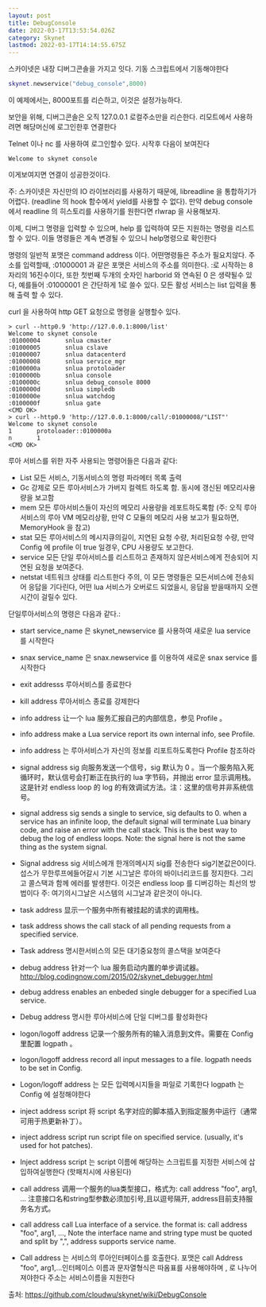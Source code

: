 ```yaml
---
layout: post
title: DebugConsole
date: 2022-03-17T13:53:54.026Z
category: Skynet
lastmod: 2022-03-17T14:14:55.675Z
---
```


스카이넷은 내장 디버그콘솔을 가지고 잇다. 기동 스크립트에서 기동해야한다

```lua
skynet.newservice("debug_console",8000)
```

이 예제에서는,  8000포트를 리슨하고, 이것은 설정가능하다.

보안을 위해, 디버그콘솔은 오직 127.0.0.1 로컬주소만을 리슨한다. 리모트에서 사용하려면 해당머신에 로그인한후 연결한다

Telnet 이나 nc 를 사용하여 로그인할수 있다. 시작후 다음이 보여진다

```
Welcome to skynet console
```

이게보여지면 연결이 성공한것이다.

주: 스카이넷은 자신만의 IO 라이브러리를 사용하기 때문에, libreadline 을 통합하기가 어렵다. (readline 의 hook 함수에서 yield를 사용할 수 없다). 만약 debug console 에서 readline 의 히스토리를 사용하기를 원한다면 rlwrap 을 사용해보자.

이제, 디버그 명령을 입력할 수 있으며, help 를 입력하여 모든 지원하는 명령을 리스트할 수 있다. 이들 명령들은 계속 변경될 수 있으니 help명령으로 확인한다

명령의 일반적 포맷은 command address 이다. 어떤명령들은 주소가 필요치않다. 주소를 입력할때, :01000001 과 같은 포맷은 서비스의 주소를 의미한다. :로 시작하는 8자리의 16진수이다, 또한 첫번째 두개의 숫자인 harborid 와 연속된 0 은 생략될수 있다, 예를들어 :01000001 은 간단하게 1로 쓸수 있다. 모든 활성 서비스는 list 입력을 통해 출력 할 수 있다.

curl 을 사용하여 http GET 요청으로 명령을 실행할수 있다.
```
> curl --http0.9 'http://127.0.0.1:8000/list'
Welcome to skynet console
:01000004       snlua cmaster
:01000005       snlua cslave
:01000007       snlua datacenterd
:01000008       snlua service_mgr
:0100000a       snlua protoloader
:0100000b       snlua console
:0100000c       snlua debug_console 8000
:0100000d       snlua simpledb
:0100000e       snlua watchdog
:0100000f       snlua gate
<CMD OK>
> curl --http0.9 'http://127.0.0.1:8000/call/:01000008/"LIST"'
Welcome to skynet console
1       protoloader::0100000a
n       1
<CMD OK>
```

루아 서비스를 위한 자주 사용되는 명령어들은 다음과 같다:  
* List 모든 서비스, 기동서비스의 명령 파라메터 목록 출력
* Gc 강제로 모든 루아서비스가 가버지 컬렉트 하도록 함. 동시에 갱신된 메모리사용량을 보고함
* mem 모든 루아서비스들이 자신의 메모리 사용량을 레포트하도록함 (주: 오직 루아서비스의 루아 VM 메모리상황, 만약 C 모듈의 메모리 사용 보고가 필요하면, MemoryHook 을 참고)
* stat 모든 루아서비스의 메시지큐의길이, 지연된 요청 수량, 처리된요청 수량, 만약 Config 에 profile 이 true 일경우, CPU 사용량도 보고한다.
* service 모든 단일 루아서비스를 리스트하고 존재하지 않은서비스에게 전송되어 지연된 요청을 보여준다.
* netstat 네트워크 상태를 리스트한다
주의, 이 모든 명령들은 모든서비스에 전송되어 응답을 기다린다, 어떤 lua 서비스가 오버로드 되었을시, 응답을 받을때까지 오랜 시간이 걸릴수 있다.

단일루아서비스의 명령은 다음과 같다.:
* start service_name 은 skynet_newservice 를 사용하여 새로운 lua service 를 시작한다
 
* snax service_name 은 snax.newservice 를 이용하여 새로운 snax service 를 시작한다
  
* exit addresss 루아서비스를 종료한다
  
* kill address 루아서비스 종료를 강제한다
  
* info address 让一个 lua 服务汇报自己的内部信息，参见 Profile 。
* info address make a Lua service report its own internal info, see Profile.
* info address 는 루아서비스가 자신의 정보를 리포트하도록한다 Profile 참조하라
  
* signal address sig 向服务发送一个信号，sig 默认为 0 。当一个服务陷入死循环时，默认信号会打断正在执行的 lua 字节码，并抛出 error 显示调用栈。这是针对 endless loop 的 log 的有效调试方法。注：这里的信号并非系统信号。
* signal address sig sends a single to service, sig defaults to 0. when a service has an infinite loop, the default signal will terminate Lua binary code, and raise an error with the call stack. This is the best way to debug the log of endless loops. Note: the signal here is not the same thing as the system signal.
* Signal address sig 서비스에개 한개의메시지 sig를 전송한다 sig기본값은0이다. 섭스가 무한루프에들어갈시 기본 시그날은 루아의 바이너리코드를 정지한다. 그리고 콜스택과 함께 에러를 발생한다. 이것은 endless loop 를 디버깅하는 최선의 방법이다 주: 여기의시그날은 시스템의 시그날과 같은것이 아니다.
* task address 显示一个服务中所有被挂起的请求的调用栈。
* task address shows the call stack of all pending requests from a specified service.
* Task address 명시한서비스의 모든 대기중요청의 콜스택을 보여준다
* debug address 针对一个 lua 服务启动内置的单步调试器。 http://blog.codingnow.com/2015/02/skynet_debugger.html
* debug address enables an enbeded single debugger for a specified Lua service.
* Debug address  명시한 루아서비스에 단일 디버그를 활성화한다
* logon/logoff address 记录一个服务所有的输入消息到文件。需要在 Config 里配置 logpath 。
* logon/logoff address record all input messages to a file. logpath needs to be set in Config.
* Logon/logoff address 는 모든 입력메시지들을 파일로 기록한다 logpath 는 Config 에 설정해야한다
* inject address script 将 script 名字对应的脚本插入到指定服务中运行（通常可用于热更新补丁）。
* inject address script run script file on specified service. (usually, it's used for hot patches).
* Inject address script 는 script 이름에 해당하는 스크립트를 지정한 서비스에 삽입하여실행한다 (핫패치시에 사용된다)
* call address 调用一个服务的lua类型接口，格式为: call address "foo", arg1, ... 注意接口名和string型参数必须加引号,且以逗号隔开, address目前支持服务名方式。
* call address call Lua interface of a service. the format is: call address "foo", arg1, ..., Note the interface name and string type must be quoted and split by ",", address supports service name.
* Call address 는 서비스의 루아인터페이스를 호출한다. 포맷은 call Address "foo", arg1,…인터페이스 이름과 문자열형식은 따옴표를 사용해야하며 , 로 나누어져야한다 주소는 서비스이름을 지원한다
	
	
출처: <https://github.com/cloudwu/skynet/wiki/DebugConsole> 